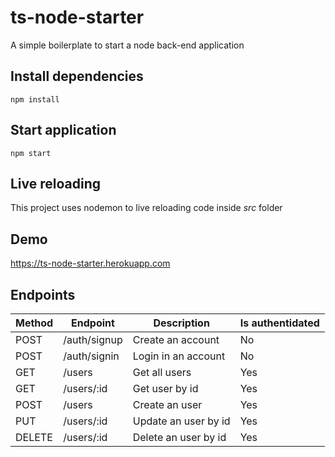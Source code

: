 # ts-node-starter
A simple boilerplate to start a node back-end application
## Install dependencies
`npm install`
## Start application
`npm start`
## Live reloading
This project uses nodemon to live reloading code inside *src* folder
## Demo
https://ts-node-starter.herokuapp.com
## Endpoints
|Method|Endpoint|Description|Is authentidated|
|---|---|---|---|
|POST|/auth/signup|Create an account|No|
|POST|/auth/signin|Login in an account|No|
|GET|/users|Get all users|Yes|
|GET|/users/:id|Get user by id|Yes|
|POST|/users|Create an user|Yes|
|PUT|/users/:id|Update an user by id|Yes|
|DELETE|/users/:id|Delete an user by id|Yes|
